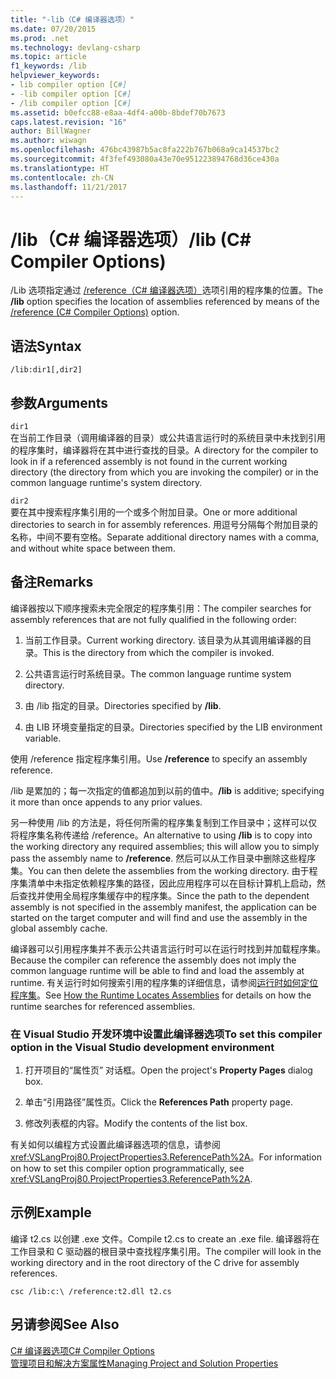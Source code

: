 ```yaml
---
title: "-lib（C# 编译器选项）"
ms.date: 07/20/2015
ms.prod: .net
ms.technology: devlang-csharp
ms.topic: article
f1_keywords: /lib
helpviewer_keywords:
- lib compiler option [C#]
- -lib compiler option [C#]
- /lib compiler option [C#]
ms.assetid: b0efcc88-e8aa-4df4-a00b-8bdef70b7673
caps.latest.revision: "16"
author: BillWagner
ms.author: wiwagn
ms.openlocfilehash: 476bc43987b5ac8fa222b767b068a9ca14537bc2
ms.sourcegitcommit: 4f3fef493080a43e70e951223894768d36ce430a
ms.translationtype: HT
ms.contentlocale: zh-CN
ms.lasthandoff: 11/21/2017
---
```

# <a name="lib-c-compiler-options"></a><span data-ttu-id="73ec9-102">/lib（C# 编译器选项）</span><span class="sxs-lookup"><span data-stu-id="73ec9-102">/lib (C# Compiler Options)</span></span>
<span data-ttu-id="73ec9-103">/Lib 选项指定通过 [/reference（C# 编译器选项）](../../../csharp/language-reference/compiler-options/reference-compiler-option.md)选项引用的程序集的位置。</span><span class="sxs-lookup"><span data-stu-id="73ec9-103">The **/lib** option specifies the location of assemblies referenced by means of the [/reference (C# Compiler Options)](../../../csharp/language-reference/compiler-options/reference-compiler-option.md) option.</span></span>  
  
## <a name="syntax"></a><span data-ttu-id="73ec9-104">语法</span><span class="sxs-lookup"><span data-stu-id="73ec9-104">Syntax</span></span>  
  
```console  
/lib:dir1[,dir2]  
```  
  
## <a name="arguments"></a><span data-ttu-id="73ec9-105">参数</span><span class="sxs-lookup"><span data-stu-id="73ec9-105">Arguments</span></span>  
 `dir1`  
 <span data-ttu-id="73ec9-106">在当前工作目录（调用编译器的目录）或公共语言运行时的系统目录中未找到引用的程序集时，编译器将在其中进行查找的目录。</span><span class="sxs-lookup"><span data-stu-id="73ec9-106">A directory for the compiler to look in if a referenced assembly is not found in the current working directory (the directory from which you are invoking the compiler) or in the common language runtime's system directory.</span></span>  
  
 `dir2`  
 <span data-ttu-id="73ec9-107">要在其中搜索程序集引用的一个或多个附加目录。</span><span class="sxs-lookup"><span data-stu-id="73ec9-107">One or more additional directories to search in for assembly references.</span></span> <span data-ttu-id="73ec9-108">用逗号分隔每个附加目录的名称，中间不要有空格。</span><span class="sxs-lookup"><span data-stu-id="73ec9-108">Separate additional directory names with a comma, and without white space between them.</span></span>  
  
## <a name="remarks"></a><span data-ttu-id="73ec9-109">备注</span><span class="sxs-lookup"><span data-stu-id="73ec9-109">Remarks</span></span>  
 <span data-ttu-id="73ec9-110">编译器按以下顺序搜索未完全限定的程序集引用：</span><span class="sxs-lookup"><span data-stu-id="73ec9-110">The compiler searches for assembly references that are not fully qualified in the following order:</span></span>  
  
1.  <span data-ttu-id="73ec9-111">当前工作目录。</span><span class="sxs-lookup"><span data-stu-id="73ec9-111">Current working directory.</span></span> <span data-ttu-id="73ec9-112">该目录为从其调用编译器的目录。</span><span class="sxs-lookup"><span data-stu-id="73ec9-112">This is the directory from which the compiler is invoked.</span></span>  
  
2.  <span data-ttu-id="73ec9-113">公共语言运行时系统目录。</span><span class="sxs-lookup"><span data-stu-id="73ec9-113">The common language runtime system directory.</span></span>  
  
3.  <span data-ttu-id="73ec9-114">由 /lib 指定的目录。</span><span class="sxs-lookup"><span data-stu-id="73ec9-114">Directories specified by **/lib**.</span></span>  
  
4.  <span data-ttu-id="73ec9-115">由 LIB 环境变量指定的目录。</span><span class="sxs-lookup"><span data-stu-id="73ec9-115">Directories specified by the LIB environment variable.</span></span>  
  
 <span data-ttu-id="73ec9-116">使用 /reference 指定程序集引用。</span><span class="sxs-lookup"><span data-stu-id="73ec9-116">Use **/reference** to specify an assembly reference.</span></span>  
  
 <span data-ttu-id="73ec9-117">/lib 是累加的；每一次指定的值都追加到以前的值中。</span><span class="sxs-lookup"><span data-stu-id="73ec9-117">**/lib** is additive; specifying it more than once appends to any prior values.</span></span>  
  
 <span data-ttu-id="73ec9-118">另一种使用 /lib 的方法是，将任何所需的程序集复制到工作目录中；这样可以仅将程序集名称传递给 /reference。</span><span class="sxs-lookup"><span data-stu-id="73ec9-118">An alternative to using **/lib** is to copy into the working directory any required assemblies; this will allow you to simply pass the assembly name to **/reference**.</span></span> <span data-ttu-id="73ec9-119">然后可以从工作目录中删除这些程序集。</span><span class="sxs-lookup"><span data-stu-id="73ec9-119">You can then delete the assemblies from the working directory.</span></span> <span data-ttu-id="73ec9-120">由于程序集清单中未指定依赖程序集的路径，因此应用程序可以在目标计算机上启动，然后查找并使用全局程序集缓存中的程序集。</span><span class="sxs-lookup"><span data-stu-id="73ec9-120">Since the path to the dependent assembly is not specified in the assembly manifest, the application can be started on the target computer and will find and use the assembly in the global assembly cache.</span></span>  
  
 <span data-ttu-id="73ec9-121">编译器可以引用程序集并不表示公共语言运行时可以在运行时找到并加载程序集。</span><span class="sxs-lookup"><span data-stu-id="73ec9-121">Because the compiler can reference the assembly does not imply the common language runtime will be able to find and load the assembly at runtime.</span></span> <span data-ttu-id="73ec9-122">有关运行时如何搜索引用的程序集的详细信息，请参阅[运行时如何定位程序集](../../../framework/deployment/how-the-runtime-locates-assemblies.md)。</span><span class="sxs-lookup"><span data-stu-id="73ec9-122">See [How the Runtime Locates Assemblies](../../../framework/deployment/how-the-runtime-locates-assemblies.md) for details on how the runtime searches for referenced assemblies.</span></span>  
  
### <a name="to-set-this-compiler-option-in-the-visual-studio-development-environment"></a><span data-ttu-id="73ec9-123">在 Visual Studio 开发环境中设置此编译器选项</span><span class="sxs-lookup"><span data-stu-id="73ec9-123">To set this compiler option in the Visual Studio development environment</span></span>  
  
1.  <span data-ttu-id="73ec9-124">打开项目的“属性页”  对话框。</span><span class="sxs-lookup"><span data-stu-id="73ec9-124">Open the project's **Property Pages** dialog box.</span></span>  
  
2.  <span data-ttu-id="73ec9-125">单击“引用路径”属性页。</span><span class="sxs-lookup"><span data-stu-id="73ec9-125">Click the **References Path** property page.</span></span>  
  
3.  <span data-ttu-id="73ec9-126">修改列表框的内容。</span><span class="sxs-lookup"><span data-stu-id="73ec9-126">Modify the contents of the list box.</span></span>  
  
 <span data-ttu-id="73ec9-127">有关如何以编程方式设置此编译器选项的信息，请参阅 <xref:VSLangProj80.ProjectProperties3.ReferencePath%2A>。</span><span class="sxs-lookup"><span data-stu-id="73ec9-127">For information on how to set this compiler option programmatically, see <xref:VSLangProj80.ProjectProperties3.ReferencePath%2A>.</span></span>  
  
## <a name="example"></a><span data-ttu-id="73ec9-128">示例</span><span class="sxs-lookup"><span data-stu-id="73ec9-128">Example</span></span>  
 <span data-ttu-id="73ec9-129">编译 t2.cs 以创建 .exe 文件。</span><span class="sxs-lookup"><span data-stu-id="73ec9-129">Compile t2.cs to create an .exe file.</span></span> <span data-ttu-id="73ec9-130">编译器将在工作目录和 C 驱动器的根目录中查找程序集引用。</span><span class="sxs-lookup"><span data-stu-id="73ec9-130">The compiler will look in the working directory and in the root directory of the C drive for assembly references.</span></span>  
  
```console  
csc /lib:c:\ /reference:t2.dll t2.cs  
```  
  
## <a name="see-also"></a><span data-ttu-id="73ec9-131">另请参阅</span><span class="sxs-lookup"><span data-stu-id="73ec9-131">See Also</span></span>  
 [<span data-ttu-id="73ec9-132">C# 编译器选项</span><span class="sxs-lookup"><span data-stu-id="73ec9-132">C# Compiler Options</span></span>](../../../csharp/language-reference/compiler-options/index.md)  
 [<span data-ttu-id="73ec9-133">管理项目和解决方案属性</span><span class="sxs-lookup"><span data-stu-id="73ec9-133">Managing Project and Solution Properties</span></span>](/visualstudio/ide/managing-project-and-solution-properties)
